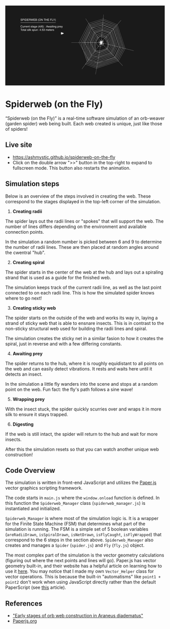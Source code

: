 ![Spiderweb banner](spiderweb_banner.PNG)

# Spiderweb (on the Fly)
“Spiderweb (on the Fly)” is a real-time software simulation of an orb-weaver (garden spider) web being built. Each web created is unique, just like those of spiders!

## Live site
- https://ashmystic.github.io/spiderweb-on-the-fly
- Click on the double arrow ">>" button in the top-right to expand to fullscreen mode. This button also restarts the animation.

## Simulation steps
Below is an overview of the steps involved in creating the web. These correspond to the stages displayed in the top-left corner of the simulation.

1. **Creating radii**

The spider lays out the radii lines or "spokes" that will support the web. The number of lines differs depending on the environment and available connection points.

In the simulation a random number is picked between 6 and 9 to determine the number of radii lines. These are then placed at random angles around the cwentral "hub".

2. **Creating spiral**

The spider starts in the center of the web at the hub and lays out a spiraling strand that is used as a guide for the finished web.

The simulation keeps track of the current radii line, as well as the last point connected to on each radii line. This is how the simulated spider knows where to go next!

3. **Creating sticky web**

The spider starts on the outside of the web and works its way in, laying a strand of sticky web that is able to ensnare insects. This is in contrast to the non-sticky structural web used for building the radii lines and spiral.

The simulation creates the sticky net in a similar fasion to how it creates the spiral, just in reverse and with a few differing constants.

4. **Awaiting prey**

The spider returns to the hub, where it is roughly equidistant to all points on the web and can easily detect vibrations. It rests and waits here until it detects an insect.

In the simulation a little fly wanders into the scene and stops at a random point on the web. Fun fact: the fly's path follows a sine wave!

5. **Wrapping prey**

With the insect stuck, the spider quickly scurries over and wraps it in more silk to ensure it stays trapped.

6. **Digesting**

If the web is still intact, the spider will return to the hub and wait for more insects.

After this the simulation resets so that you can watch another unique web construction!

## Code Overview
The simulation is written in front-end JavaScript and utilizes the [Paper.js](http://paperjs.org) vector graphics scripting framework.

The code starts in `main.js` where the `window.onload` function is defined. In this function the `Spiderweb_Manager` class (`spiderweb_manager.js`) is instantiated and initialized.

`Spiderweb_Manager` is where most of the simulation logic is. It is a wrapper for the Finite State Machine (FSM) that determines what part of the simulation is running. The FSM is a simple set of 5 boolean variables (`areRadiiDrawn`, `isSpiralDrawn`, `isNetDrawn`, `isFlyCaught`, `isFlyWrapped`) that correspond to the 6 steps in the section above. `Spiderweb_Manager` also creates and manages a `Spider` (`spider.js`) and `Fly` (`fly.js`) object.

The most complex part of the simulation is the vector geometry calculations (figuring out where the next points and lines will go). Paper.js has vector geometry built-in, and their website has a helpful article on learning how to use it [here](http://paperjs.org/tutorials/geometry/vector-geometry/). You may notice that I made my own `Vector_Helper` class for vector operations. This is because the built-in "automatisms" like `point1 + point2` don't work when using JavaScript directly rather than the default PaperScript (see [this](http://paperjs.org/tutorials/getting-started/using-javascript-directly/) article).

## References
- ["Early stages of orb web construction in Araneus diadematus"](https://bio.staern.li/pdf/zschokke1996rsz.pdf)
- [Paperjs.org](http://paperjs.org/)

